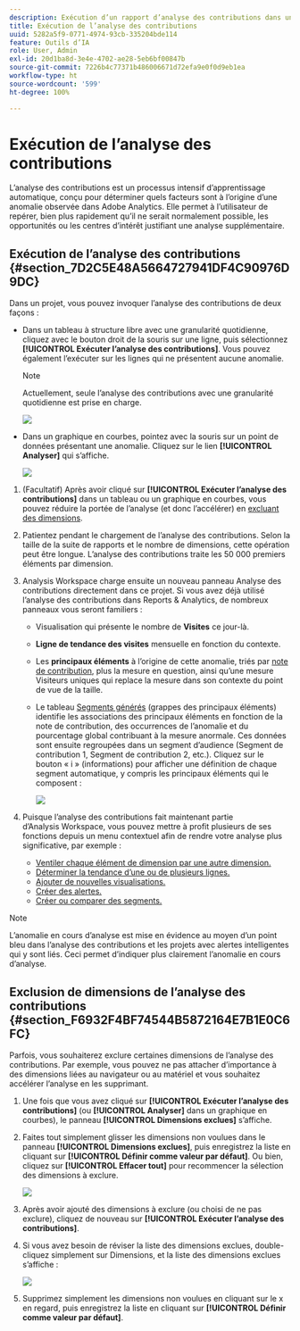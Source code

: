 ```yaml
---
description: Exécution d’un rapport d’analyse des contributions dans un projet Workspace.
title: Exécution de l’analyse des contributions
uuid: 5282a5f9-0771-4974-93cb-335204bde114
feature: Outils d’IA
role: User, Admin
exl-id: 20d1ba8d-3e4e-4702-ae28-5eb6bf00847b
source-git-commit: 7226b4c77371b486006671d72efa9e0f0d9eb1ea
workflow-type: ht
source-wordcount: '599'
ht-degree: 100%

---
```


# Exécution de l’analyse des contributions

L’analyse des contributions est un processus intensif d’apprentissage automatique, conçu pour déterminer quels facteurs sont à l’origine d’une anomalie observée dans Adobe Analytics. Elle permet à l’utilisateur de repérer, bien plus rapidement qu’il ne serait normalement possible, les opportunités ou les centres d’intérêt justifiant une analyse supplémentaire.

## Exécution de l’analyse des contributions {#section_7D2C5E48A5664727941DF4C90976D9DC}

Dans un projet, vous pouvez invoquer l’analyse des contributions de deux façons :

* Dans un tableau à structure libre avec une granularité quotidienne, cliquez avec le bouton droit de la souris sur une ligne, puis sélectionnez **[!UICONTROL Exécuter l’analyse des contributions]**. Vous pouvez également l’exécuter sur les lignes qui ne présentent aucune anomalie.

   >[!NOTE]
   >
   >Actuellement, seule l’analyse des contributions avec une granularité quotidienne est prise en charge.

   ![](assets/run_ca.png)

* Dans un graphique en courbes, pointez avec la souris sur un point de données présentant une anomalie. Cliquez sur le lien **[!UICONTROL Analyser]** qui s’affiche.

   ![](assets/contribution-analysis.png)

1. (Facultatif) Après avoir cliqué sur **[!UICONTROL Exécuter l’analyse des contributions]** dans un tableau ou un graphique en courbes, vous pouvez réduire la portée de l’analyse (et donc l’accélérer) en [excluant des dimensions](#section_F6932F4BF74544B5872164E7B1E0C6FC).

1. Patientez pendant le chargement de l’analyse des contributions. Selon la taille de la suite de rapports et le nombre de dimensions, cette opération peut être longue. L’analyse des contributions traite les 50 000 premiers éléments par dimension.
1. Analysis Workspace charge ensuite un nouveau panneau Analyse des contributions directement dans ce projet. Si vous avez déjà utilisé l’analyse des contributions dans Reports &amp; Analytics, de nombreux panneaux vous seront familiers :

   * Visualisation qui présente le nombre de **Visites** ce jour-là.
   * **Ligne de tendance des visites** mensuelle en fonction du contexte.
   * Les **principaux éléments** à l’origine de cette anomalie, triés par [note de contribution](https://experienceleague.adobe.com/docs/analytics/analyze/analysis-workspace/virtual-analyst/contribution-analysis/ca-tokens.html?lang=fr), plus la mesure en question, ainsi qu’une mesure Visiteurs uniques qui replace la mesure dans son contexte du point de vue de la taille.

   * Le tableau [Segments générés](https://experienceleague.adobe.com/docs/analytics/components/segmentation/segmentation-workflow/seg-build.html?lang=fr) (grappes des principaux éléments) identifie les associations des principaux éléments en fonction de la note de contribution, des occurrences de l’anomalie et du pourcentage global contribuant à la mesure anormale. Ces données sont ensuite regroupées dans un segment d’audience (Segment de contribution 1, Segment de contribution 2, etc.). Cliquez sur le bouton « i » (informations) pour afficher une définition de chaque segment automatique, y compris les principaux éléments qui le composent :

      ![](assets/auto_segment.png)

1. Puisque l’analyse des contributions fait maintenant partie d’Analysis Workspace, vous pouvez mettre à profit plusieurs de ses fonctions depuis un menu contextuel afin de rendre votre analyse plus significative, par exemple :

   * [Ventiler chaque élément de dimension par une autre dimension.](/help/analyze/analysis-workspace/components/dimensions/t-breakdown-fa.md)
   * [Déterminer la tendance d’une ou de plusieurs lignes.](/help/analyze/analysis-workspace/home.md#section_34930C967C104C2B9092BA8DCF2BF81A)
   * [Ajouter de nouvelles visualisations.](/help/analyze/analysis-workspace/visualizations/freeform-analysis-visualizations.md)
   * [Créer des alertes.](/help/components/c-alerts/intellligent-alerts.md)
   * [Créer ou comparer des segments.](/help/analyze/analysis-workspace/c-panels/c-segment-comparison/segment-comparison.md)

>[!NOTE]
>
>L’anomalie en cours d’analyse est mise en évidence au moyen d’un point bleu dans l’analyse des contributions et les projets avec alertes intelligentes qui y sont liés. Ceci permet d’indiquer plus clairement l’anomalie en cours d’analyse.

## Exclusion de dimensions de l’analyse des contributions {#section_F6932F4BF74544B5872164E7B1E0C6FC}

Parfois, vous souhaiterez exclure certaines dimensions de l’analyse des contributions. Par exemple, vous pouvez ne pas attacher d’importance à des dimensions liées au navigateur ou au matériel et vous souhaitez accélérer l’analyse en les supprimant.

1. Une fois que vous avez cliqué sur **[!UICONTROL Exécuter l’analyse des contributions]** (ou **[!UICONTROL Analyser]** dans un graphique en courbes), le panneau **[!UICONTROL Dimensions exclues]** s’affiche.

1. Faites tout simplement glisser les dimensions non voulues dans le panneau **[!UICONTROL Dimensions exclues]**, puis enregistrez la liste en cliquant sur **[!UICONTROL Définir comme valeur par défaut]**. Ou bien, cliquez sur **[!UICONTROL Effacer tout]** pour recommencer la sélection des dimensions à exclure.

   ![](assets/exclude_dimensions.png)

1. Après avoir ajouté des dimensions à exclure (ou choisi de ne pas exclure), cliquez de nouveau sur **[!UICONTROL Exécuter l’analyse des contributions]**.
1. Si vous avez besoin de réviser la liste des dimensions exclues, double-cliquez simplement sur Dimensions, et la liste des dimensions exclues s’affiche :

   ![](assets/excluded-dimensions.png)

1. Supprimez simplement les dimensions non voulues en cliquant sur le x en regard, puis enregistrez la liste en cliquant sur **[!UICONTROL Définir comme valeur par défaut]**.
